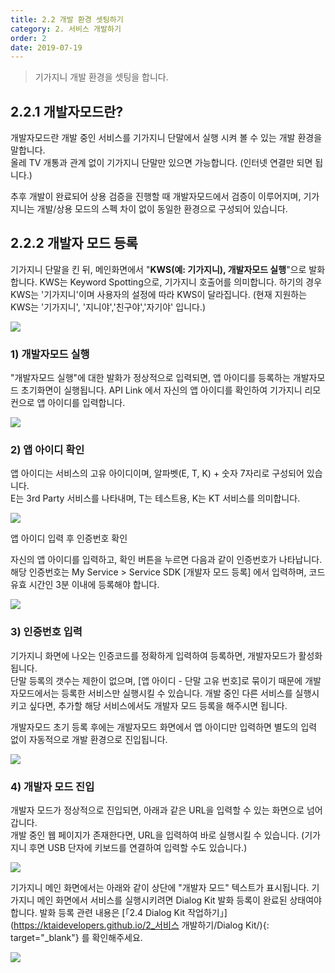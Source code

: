 ```yaml
---
title: 2.2 개발 환경 셋팅하기
category: 2. 서비스 개발하기
order: 2
date: 2019-07-19
---
```


> 기가지니 개발 환경을 셋팅을 합니다.

## 2.2.1 개발자모드란?

개발자모드란 개발 중인 서비스를 기가지니 단말에서 실행 시켜 볼 수 있는 개발 환경을 말합니다.  
올레 TV 개통과 관계 없이 기가지니 단말만 있으면 가능합니다. (인터넷 연결만 되면 됩니다.) 

추후 개발이 완료되어 상용 검증을 진행할 때 개발자모드에서 검증이 이루어지며, 기가지니는 개발/상용 모드의 스펙 차이 없이 동일한 환경으로 구성되어 있습니다.

## 2.2.2 개발자 모드 등록

기가지니 단말을 킨 뒤, 메인화면에서 "**KWS(예: 기가지니), 개발자모드 실행**"으로 발화합니다.
KWS는 Keyword Spotting으로, 기가지니 호출어를 의미합니다. 하기의 경우 KWS는 '기가지니'이며 사용자의 설정에 따라 KWS이 달라집니다.  (현재 지원하는 KWS는 '기가지니', '지니야','친구야','자기야' 입니다.)

<img src="https://user-images.githubusercontent.com/36177711/59579274-0e2adf00-9107-11e9-8058-a3e36b413836.png"/>

### 1) 개발자모드 실행

"개발자모드 실행"에 대한 발화가 정상적으로 입력되면, 앱 아이디를 등록하는 개발자모드 초기화면이 실행됩니다. API Link 에서 자신의 앱 아이디를 확인하여 기가지니 리모컨으로 앱 아이디를 입력합니다.

<img src="https://user-images.githubusercontent.com/36177711/59579955-323bef80-910a-11e9-8a17-cc7d7b3e4eb6.png"/>

### 2) 앱 아이디 확인

앱 아이디는 서비스의 고유 아이디이며, 알파벳(E, T, K) + 숫자 7자리로 구성되어 있습니다.  
E는 3rd Party 서비스를 나타내며, T는 테스트용, K는 KT 서비스를 의미합니다. 

<img src="https://user-images.githubusercontent.com/36177711/59580199-213fae00-910b-11e9-977e-ae9acd7fdd35.png"/>

앱 아이디 입력 후 인증번호 확인

자신의 앱 아이디를 입력하고, 확인 버튼을 누르면 다음과 같이 인증번호가 나타납니다.  
해당 인증번호는 My Service > Service SDK [개발자 모드 등록] 에서 입력하며, 코드 유효 시간인 3분 이내에 등록해야 합니다.

<img src="https://user-images.githubusercontent.com/36177711/59582459-4f28f080-9113-11e9-8187-20892ce71424.png"/>

### 3) 인증번호 입력

기가지니 화면에 나오는 인증코드를 정확하게 입력하여 등록하면, 개발자모드가 활성화 됩니다.  
단말 등록의 갯수는 제한이 없으며, [앱 아이디 - 단말 고유 번호]로 묶이기 때문에 개발자모드에서는 등록한 서비스만 실행시킬 수 있습니다. 개발 중인 다른 서비스를 실행시키고 싶다면, 추가할 해당 서비스에서도 개발자 모드 등록을 해주시면 됩니다.

개발자모드 초기 등록 후에는 개발자모드 화면에서 앱 아이디만 입력하면 별도의 입력 없이 자동적으로 개발 환경으로 진입됩니다.

<img src="https://user-images.githubusercontent.com/36177711/59583098-3b7e8980-9115-11e9-8450-ed254d780bb4.png"/>

### 4) 개발자 모드 진입

개발자 모드가 정상적으로 진입되면, 아래과 같은 URL을 입력할 수 있는 화면으로 넘어갑니다.  
개발 중인 웹 페이지가 존재한다면, URL을 입력하여 바로 실행시킬 수 있습니다. (기가지니 후면 USB 단자에 키보드를 연결하여 입력할 수도 있습니다.)

<img src="https://user-images.githubusercontent.com/36177711/59584115-2e16ce80-9118-11e9-9b0c-d3ff44b3db8d.png"/>

기가지니 메인 화면에서는 아래와 같이 상단에 "개발자 모드" 텍스트가 표시됩니다. 기가지니 메인 화면에서 서비스를 실행시키려면 Dialog Kit 발화 등록이 완료된 상태여야 합니다. 발화 등록 관련 내용은 [「2.4 Dialog Kit 작업하기」](https://ktaidevelopers.github.io/2_서비스 개발하기/Dialog Kit/){: target="_blank"} 를 확인해주세요.

<img src="https://user-images.githubusercontent.com/36177711/59584455-0aa05380-9119-11e9-8316-d9c46948e2e1.png"/>